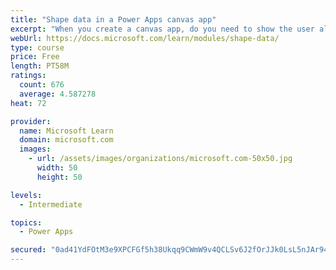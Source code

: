 ```yaml
---
title: "Shape data in a Power Apps canvas app"
excerpt: "When you create a canvas app, do you need to show the user all the data? What if you want to show only the data that is relevant to them? This module will help you address this issue."
webUrl: https://docs.microsoft.com/learn/modules/shape-data/
type: course
price: Free
length: PT58M
ratings:
  count: 676
  average: 4.587278
heat: 72

provider:
  name: Microsoft Learn
  domain: microsoft.com
  images:
    - url: /assets/images/organizations/microsoft.com-50x50.jpg
      width: 50
      height: 50

levels:
  - Intermediate

topics:
  - Power Apps

secured: "0ad41YdFOtM3e9XPCFGf5h38Ukqq9CWmW9v4QCLSv6J2fOrJJk0LsL5nJAr94yCX/Quob6oOUvJ+SMb3vaTiRxUzoRqlnXP7Bpvn+O9OJl03BWS5c4WC0kzNDta3cRGRXrz1ltyI2PKbnETkpPaF23Mhz9oeb7qboSvkDg6rEhrykJKhecQwhvVJbu/lWDm+AK+DjHSqcBuXQFOoVzMRxGtn+Omf/6ApSPXyck1F6zQovBBQKxZqL+txg6k9v9/kUbXqA18zqMuXu0NxpkrhT++ATnPO3KXNz2VcGzUv1eV2jwmRSPeJx03Rkn2wytHCY4B5J0Si6ZU7Ig1S8SGvZOrRn15S4xNYMG4nBhBp8KqUdkLkhx9Pj5ot/Fe4dptmaxOE1gCOKhVJRWyTQMPOcw==;kTGp7H1P+6gV+RxTj2VTnQ=="
---
```


